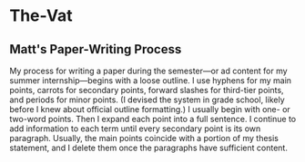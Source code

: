 # The-Vat
## Matt's Paper-Writing Process
My process for writing a paper during the semester&mdash;or ad content for my summer internship&mdash;begins with a loose outline. I use hyphens for my main points, carrots for secondary points, forward slashes for third-tier points, and periods for minor points. (I devised the system in grade school, likely before I knew about official outline formatting.) I usually begin with one- or two-word points. Then I expand each point into a full sentence. I continue to add information to each term until every secondary point is its own paragraph. Usually, the main points coincide with a portion of my thesis statement, and I delete them once the paragraphs have sufficient content.
